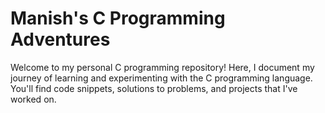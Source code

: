 # Manish's C Programming Adventures

Welcome to my personal C programming repository! Here, I document my journey of learning and experimenting with the C programming language. You'll find code snippets, solutions to problems, and projects that I've worked on.
